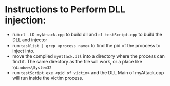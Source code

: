 # Instructions to Perform DLL injection:

- run `cl -LD myAttack.cpp` to build dll and `cl testScript.cpp` to build the DLL and injector
- run `tasklist | grep <process name>` to find the pid of the proocess to inject into.
- move the compiled `myAttack.dll` into a directory where the process can find it. The same directory as the file will work, or a place like `\Windows\System32`
- run `testScript.exe <pid of victim>` and the DLL Main of myAttack.cpp will run inside the victim process. 
